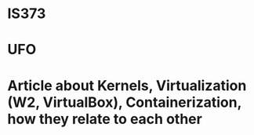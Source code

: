 # IS373

# UFO 

# Article about Kernels, Virtualization (W2, VirtualBox), Containerization, how they relate to each other
